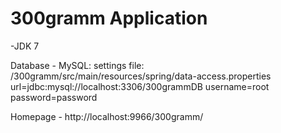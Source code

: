 # 300gramm Application

-JDK 7

Database - MySQL:
  settings file: /300gramm/src/main/resources/spring/data-access.properties
    url=jdbc:mysql://localhost:3306/300grammDB
    username=root
    password=password

Homepage - http://localhost:9966/300gramm/